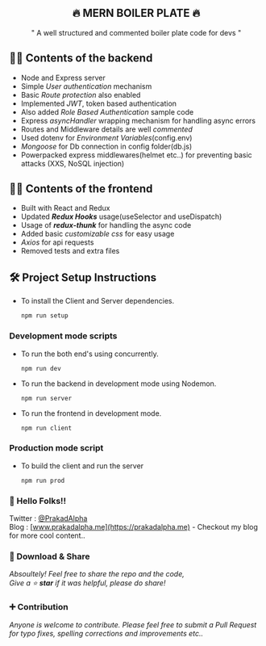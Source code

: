 <h2 align="center">🔥 MERN BOILER PLATE 🔥</h2>

<p align="center">" A well structured and commented boiler plate code for devs "</p>

## 👷‍♂️ Contents of the backend
  - Node and Express server
  - Simple *User authentication* mechanism
  - Basic *Route protection* also enabled
  - Implemented *JWT*, token based authentication 
  - Also added *Role Based Authentication* sample code
  - Express *asyncHandler* wrapping mechanism for handling async errors 
  - Routes and Middleware details are well *commented*
  - Used dotenv for *Environment Variables*(config.env)
  - *Mongoose* for Db connection in config folder(db.js)
  - Powerpacked express middlewares(helmet etc..) for preventing basic attacks (XXS, NoSQL injection)

## 👨‍💻 Contents of the frontend
  - Built with React and Redux
  - Updated __*Redux Hooks*__ usage(useSelector and useDispatch)
  - Usage of *__redux-thunk__* for handling the async code
  - Added basic *customizable css* for easy usage 
  - *Axios* for api requests
  - Removed tests and extra files 

## 🛠 Project Setup Instructions

  - To install the Client and Server dependencies.
    
    ```
    npm run setup
    ```

### Development mode scripts
  
  - To run the both end's using concurrently.
  
    ```
    npm run dev
    ```

  - To run the backend in development mode using Nodemon.
    
    ```
    npm run server
    ```   

  - To run the frontend in development mode.  
    
    ```
    npm run client
    ```  

### Production mode script
  
  - To build the client and run the server

    ```
    npm run prod
    ```

### 🤝 Hello Folks!!  

Twitter : [@PrakadAlpha](https://twitter.com/PrakadAlpha)   
Blog : [www.prakadalpha.me](https://prakadalpha.me) - Checkout my blog for more cool content..

### 💖 Download & Share  

*Absoultely! Feel free to share the repo and the code,  
Give a ⭐ __star__ if it was helpful, please do share!*

### ➕ Contribution  

*Anyone is welcome to contribute. Please feel free to submit a Pull Request for typo fixes, spelling corrections and improvements etc..*
